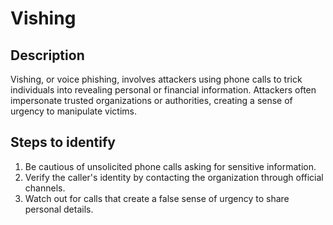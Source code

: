 
# Vishing

## Description

Vishing, or voice phishing, involves attackers using phone calls to trick individuals into revealing personal or financial information. Attackers often impersonate trusted organizations or authorities, creating a sense of urgency to manipulate victims.

## Steps to identify

1. Be cautious of unsolicited phone calls asking for sensitive information.
2. Verify the caller's identity by contacting the organization through official channels.
3. Watch out for calls that create a false sense of urgency to share personal details.

